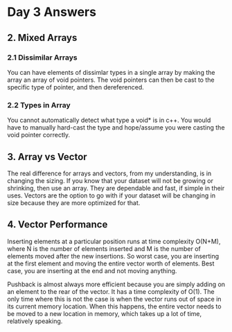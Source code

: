 # Day 3 Answers

## 2. Mixed Arrays
### 2.1 Dissimilar Arrays
You can have elements of dissimlar types in a single array by making the array an array of void pointers. 
The void pointers can then be cast to the specific type of pointer, and then dereferenced.

### 2.2 Types in Array
You cannot automatically detect what type a void* is in c++.
You would have to manually hard-cast the type and hope/assume you were casting the void pointer correctly.

## 3. Array vs Vector
The real difference for arrays and vectors, from my understanding, is in changing the sizing.
If you know that your dataset will not be growing or shrinking, then use an array.
They are dependable and fast, if simple in their uses.
Vectors are the option to go with if your dataset will be changing in size because they are more optimized for that.

## 4. Vector Performance
Inserting elements at a particular position runs at time complexity O\(N+M\), where N is the number of elements inserted and M is the number of elements moved after the new insertions.
So worst case, you are inserting at the first element and moving the entire vector worth of elements.
Best case, you are inserting at the end and not moving anything.

Pushback is almost always more efficient because you are simply adding on an element to the rear of the vector.
It has a time complexity of O\(1\).
The only time where this is not the case is when the vector runs out of space in its current memory location.
When this happens, the entire vector needs to be moved to a new location in memory, which takes up a lot of time, relatively speaking.